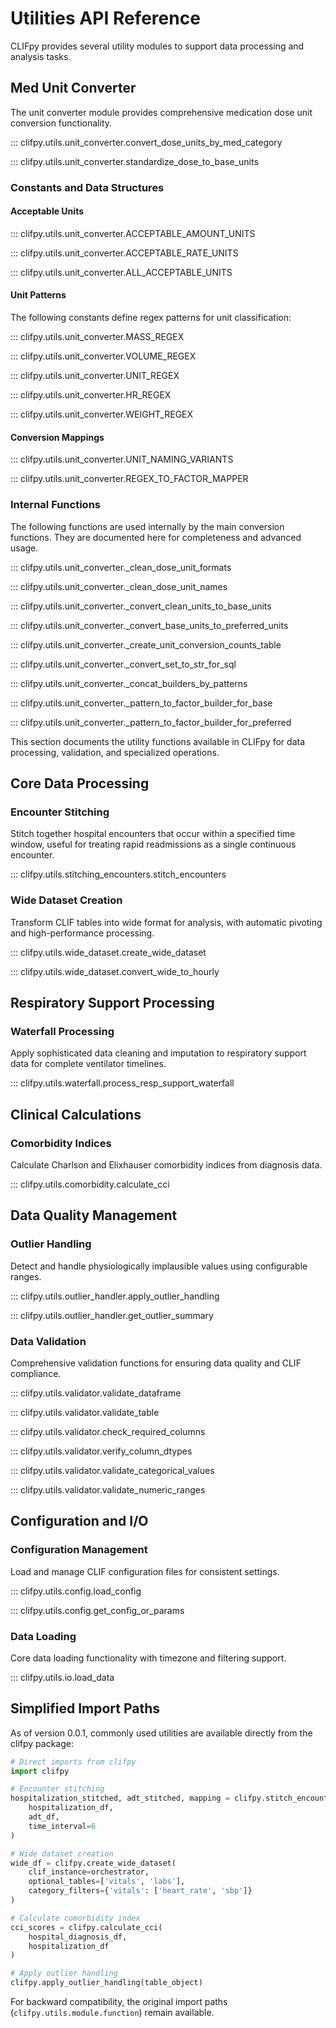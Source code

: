# Utilities API Reference

CLIFpy provides several utility modules to support data processing and analysis tasks.

## Med Unit Converter

The unit converter module provides comprehensive medication dose unit conversion functionality.

::: clifpy.utils.unit_converter.convert_dose_units_by_med_category

::: clifpy.utils.unit_converter.standardize_dose_to_base_units

### Constants and Data Structures

#### Acceptable Units

::: clifpy.utils.unit_converter.ACCEPTABLE_AMOUNT_UNITS

::: clifpy.utils.unit_converter.ACCEPTABLE_RATE_UNITS

::: clifpy.utils.unit_converter.ALL_ACCEPTABLE_UNITS

#### Unit Patterns

The following constants define regex patterns for unit classification:

::: clifpy.utils.unit_converter.MASS_REGEX

::: clifpy.utils.unit_converter.VOLUME_REGEX

::: clifpy.utils.unit_converter.UNIT_REGEX

::: clifpy.utils.unit_converter.HR_REGEX

::: clifpy.utils.unit_converter.WEIGHT_REGEX

#### Conversion Mappings

::: clifpy.utils.unit_converter.UNIT_NAMING_VARIANTS

::: clifpy.utils.unit_converter.REGEX_TO_FACTOR_MAPPER

### Internal Functions

The following functions are used internally by the main conversion functions. They are documented here for completeness and advanced usage.

::: clifpy.utils.unit_converter._clean_dose_unit_formats

::: clifpy.utils.unit_converter._clean_dose_unit_names

::: clifpy.utils.unit_converter._convert_clean_units_to_base_units

::: clifpy.utils.unit_converter._convert_base_units_to_preferred_units

::: clifpy.utils.unit_converter._create_unit_conversion_counts_table

::: clifpy.utils.unit_converter._convert_set_to_str_for_sql

::: clifpy.utils.unit_converter._concat_builders_by_patterns

::: clifpy.utils.unit_converter._pattern_to_factor_builder_for_base

::: clifpy.utils.unit_converter._pattern_to_factor_builder_for_preferred


This section documents the utility functions available in CLIFpy for data processing, validation, and specialized operations.

## Core Data Processing

### Encounter Stitching

Stitch together hospital encounters that occur within a specified time window, useful for treating rapid readmissions as a single continuous encounter.

::: clifpy.utils.stitching_encounters.stitch_encounters

### Wide Dataset Creation

Transform CLIF tables into wide format for analysis, with automatic pivoting and high-performance processing.

::: clifpy.utils.wide_dataset.create_wide_dataset

::: clifpy.utils.wide_dataset.convert_wide_to_hourly

## Respiratory Support Processing

### Waterfall Processing

Apply sophisticated data cleaning and imputation to respiratory support data for complete ventilator timelines.

::: clifpy.utils.waterfall.process_resp_support_waterfall

## Clinical Calculations

### Comorbidity Indices

Calculate Charlson and Elixhauser comorbidity indices from diagnosis data.

::: clifpy.utils.comorbidity.calculate_cci

## Data Quality Management

### Outlier Handling

Detect and handle physiologically implausible values using configurable ranges.

::: clifpy.utils.outlier_handler.apply_outlier_handling

::: clifpy.utils.outlier_handler.get_outlier_summary

### Data Validation

Comprehensive validation functions for ensuring data quality and CLIF compliance.

::: clifpy.utils.validator.validate_dataframe

::: clifpy.utils.validator.validate_table

::: clifpy.utils.validator.check_required_columns

::: clifpy.utils.validator.verify_column_dtypes

::: clifpy.utils.validator.validate_categorical_values

::: clifpy.utils.validator.validate_numeric_ranges

## Configuration and I/O

### Configuration Management

Load and manage CLIF configuration files for consistent settings.

::: clifpy.utils.config.load_config

::: clifpy.utils.config.get_config_or_params

### Data Loading

Core data loading functionality with timezone and filtering support.

::: clifpy.utils.io.load_data

## Simplified Import Paths

As of version 0.0.1, commonly used utilities are available directly from the clifpy package:

```python
# Direct imports from clifpy
import clifpy

# Encounter stitching
hospitalization_stitched, adt_stitched, mapping = clifpy.stitch_encounters(
    hospitalization_df, 
    adt_df,
    time_interval=6
)

# Wide dataset creation
wide_df = clifpy.create_wide_dataset(
    clif_instance=orchestrator,
    optional_tables=['vitals', 'labs'],
    category_filters={'vitals': ['heart_rate', 'sbp']}
)

# Calculate comorbidity index
cci_scores = clifpy.calculate_cci(
    hospital_diagnosis_df,
    hospitalization_df
)

# Apply outlier handling
clifpy.apply_outlier_handling(table_object)
```

For backward compatibility, the original import paths (`clifpy.utils.module.function`) remain available.